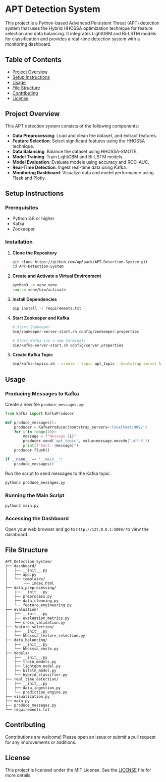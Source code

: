 # APT Detection System

This project is a Python-based Advanced Persistent Threat (APT) detection system that uses the Hybrid HHOSSA optimization technique for feature selection and data balancing. It integrates LightGBM and Bi-LSTM models for classification and provides a real-time detection system with a monitoring dashboard.

## Table of Contents

- [Project Overview](#project-overview)
- [Setup Instructions](#setup-instructions)
- [Usage](#usage)
- [File Structure](#file-structure)
- [Contributing](#contributing)
- [License](#license)

## Project Overview

This APT detection system consists of the following components:
- **Data Preprocessing**: Load and clean the dataset, and extract features.
- **Feature Selection**: Select significant features using the HHOSSA technique.
- **Data Balancing**: Balance the dataset using HHOSSA-SMOTE.
- **Model Training**: Train LightGBM and Bi-LSTM models.
- **Model Evaluation**: Evaluate models using accuracy and ROC-AUC.
- **Real-Time Detection**: Ingest real-time data using Kafka.
- **Monitoring Dashboard**: Visualize data and model performance using Flask and Plotly.

## Setup Instructions

### Prerequisites

- Python 3.8 or higher
- Kafka
- Zookeeper

### Installation

1. **Clone the Repository**

    ```sh
    git clone https://github.com/Ap6pack/APT-Detection-System.git
    cd APT-Detection-System
    ```

2. **Create and Activate a Virtual Environment**

    ```sh
    python3 -m venv venv
    source venv/bin/activate
    ```

3. **Install Dependencies**

    ```sh
    pip install -r requirements.txt
    ```

4. **Start Zookeeper and Kafka**

    ```sh
    # Start Zookeeper
    bin/zookeeper-server-start.sh config/zookeeper.properties

    # Start Kafka (in a new terminal)
    bin/kafka-server-start.sh config/server.properties
    ```

5. **Create Kafka Topic**

    ```sh
    bin/kafka-topics.sh --create --topic apt_topic --bootstrap-server localhost:9092 --partitions 1 --replication-factor 1
    ```

## Usage

### Producing Messages to Kafka

Create a new file `produce_messages.py`:

```python
from kafka import KafkaProducer

def produce_messages():
    producer = KafkaProducer(bootstrap_servers='localhost:9092')
    for i in range(10):
        message = f"Message {i}"
        producer.send('apt_topic', value=message.encode('utf-8'))
        print(f"Sent: {message}")
    producer.flush()

if __name__ == "__main__":
    produce_messages()
```

Run the script to send messages to the Kafka topic:

```sh
python3 produce_messages.py
```

### Running the Main Script

```sh
python3 main.py
```

### Accessing the Dashboard

Open your web browser and go to `http://127.0.0.1:5000/` to view the dashboard.

## File Structure

```
APT_Detection_System/
├── dashboard/
│   ├── __init__.py
│   ├── app.py
│   └── templates/
│       └── index.html
├── data_preprocessing/
│   ├── __init__.py
│   ├── preprocess.py
│   ├── data_cleaning.py
│   └── feature_engineering.py
├── evaluation/
│   ├── __init__.py
│   ├── evaluation_metrics.py
│   └── cross_validation.py
├── feature_selection/
│   ├── __init__.py
│   └── hhosssa_feature_selection.py
├── data_balancing/
│   ├── __init__.py
│   └── hhosssa_smote.py
├── models/
│   ├── __init__.py
│   ├── train_models.py
│   ├── lightgbm_model.py
│   ├── bilstm_model.py
│   └── hybrid_classifier.py
├── real_time_detection/
│   ├── __init__.py
│   ├── data_ingestion.py
│   └── prediction_engine.py
├── visualization.py
├── main.py
├── produce_messages.py
└── requirements.txt
```

## Contributing

Contributions are welcome! Please open an issue or submit a pull request for any improvements or additions.

## License

This project is licensed under the MIT License. See the [LICENSE](LICENSE) file for more details.
